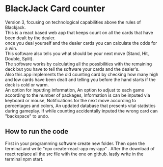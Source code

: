 # BlackJack Card counter
Version 3, focusing on technological capabilities above the rules of Blackjack.<br>
This is a react based web app that keeps count on all the cards that have been dealt by the dealer.<br>
once you deal yourself and the dealer cards you can calculate the odds for a win.<br>
This software also tells you what should be your next move (Stand, Hit, Double, Split).<br>
The software works by calculating all the possibilities with the remaining deck but you have to tell the software your cards and the dealer's.<br>
Also this app implements the old counting card by checking how many high and low cards have been dealt and telling you before the hand starts  if the deck is cold or warm.<br>
An option for inputting information,
An option to adjust to each game according to the number of packages,
Information is can be inputed via keyboard or mouse,
Notifications for the next move according to percentages and colors,
An updated database that presents vital statistics during gameplay.
If while counting accidentally inputed the wrong card can "backspace" to undo.

How to run the code
--------------------
First in your programming software create new folder.
Then open the terminal and write "npx create-react-app my-app" .
After the download of react replace all the src file with the one on github.
lastly write in the terminal npm start.
